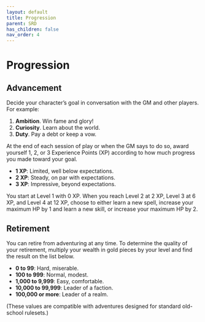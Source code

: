 ```yaml
---
layout: default
title: Progression
parent: SRD
has_children: false
nav_order: 4
---
```

# Progression

## Advancement

Decide your character’s goal in conversation with the GM and other players. For example:

1.	**Ambition**. Win fame and glory!
2.	**Curiosity**. Learn about the world.
3.	**Duty**. Pay a debt or keep a vow.

At the end of each session of play or when the GM says to do so, award yourself 1, 2, or 3 Experience Points (XP) according to how much progress you made toward your goal.

* **1 XP**: Limited, well below expectations.
* **2 XP**: Steady, on par with expectations.
* **3 XP**: Impressive, beyond expectations.

You start at Level 1 with 0 XP. When you reach Level 2 at 2 XP, Level 3 at 6 XP, and Level 4 at 12 XP, choose to either learn a new spell, increase your maximum HP by 1 and learn a new skill, or increase your maximum HP by 2.

## Retirement

You can retire from adventuring at any time. To determine the quality of your retirement, multiply your wealth in gold pieces by your level and find the result on the list below.

* **0 to 99**: Hard, miserable.
* **100 to 999**: Normal, modest.
* **1,000 to 9,999**: Easy, comfortable.
* **10,000 to 99,999**: Leader of a faction.
* **100,000 or more**: Leader of a realm.

(These values are compatible with adventures designed for standard old-school rulesets.)